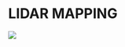 # LIDAR MAPPING
![]("https://github.com/FaNtic1337/Land-Mapping-with-LIDAR/blob/master/LIDAR%20Mapping.gif")
